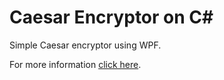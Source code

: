 # Caesar Encryptor on C#

Simple Caesar encryptor using WPF.

For more information [click here](https://en.wikipedia.org/wiki/Caesar_cipher).
